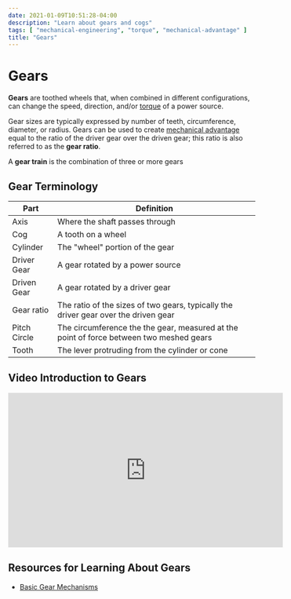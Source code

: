 ```yaml
---
date: 2021-01-09T10:51:28-04:00
description: "Learn about gears and cogs"
tags: [ "mechanical-engineering", "torque", "mechanical-advantage" ]
title: "Gears"
---
```


# Gears

**Gears** are toothed wheels that, when combined in different configurations, can change the speed, direction, and/or [torque](torque.md) of a power source.

Gear sizes are typically expressed by number of teeth, circumference, diameter, or radius. Gears can be used to create [mechanical advantage](mechanical-advantage.md) equal to the ratio of the driver gear over the driven gear; this ratio is also referred to as the **gear ratio**.

A **gear train** is the combination of three or more gears

## Gear Terminology

| Part         | Definition                                                                              |
| ------------ | --------------------------------------------------------------------------------------- |
| Axis         | Where the shaft passes through                                                          |
| Cog          | A tooth on a wheel                                                                      |
| Cylinder     | The "wheel" portion of the gear                                                         |
| Driver Gear  | A gear rotated by a power source                                                        |
| Driven Gear  | A gear rotated by a driver gear                                                         |
| Gear ratio   | The ratio of the sizes of two gears, typically the driver gear over the driven gear     |
| Pitch Circle | The circumference the the gear, measured at the point of force between two meshed gears |
| Tooth        | The lever protruding from the cylinder or cone                                          |

## Video Introduction to Gears

<iframe width="560" height="315" src="https://www.youtube.com/embed/D_i3PJIYtuY" frameborder="0" allow="accelerometer; autoplay; clipboard-write; encrypted-media; gyroscope; picture-in-picture" allowfullscreen></iframe>

## Resources for Learning About Gears

* [Basic Gear Mechanisms](https://www.instructables.com/Basic-Gear-Mechanisms/)
